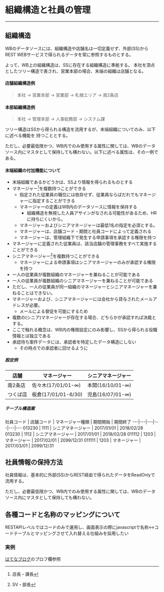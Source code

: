 # 組織構造と社員の管理
***
## 組織構造
WBのデータソースには、組織構造や店舗名は一切定義せず、外部(SS)からREST WEBサービスで得られるデータを常に参照するものとする。

よって、WB上の組織構造は、SSに存在する組織構造に準拠する。
本社を頂点としたツリー構造で表され、営業本部の場合、末端の組織は店舗となる。

#### 店舗組織構造例
> 本社 -> 営業本部 -> 営業部 -> 札幌エリア -> 南2条店

#### 本部組織構造例
> 本社 -> 管理本部 -> 人事総務部 -> システム課

ツリー構造はSSから得られる構造を流用するが、末端組織についてのみ、以下に述べる機能を
持つこととする。

ただし、必要最低限かつ、WB内でのみ使用する属性に関しては、WBのデータソース内にマスタとして保持しても構わない。以下に述べる属性は、その一例である。

#### 末端組織の付加機能について
* 末端組織であるかどうかは、SSより情報を得られるものとする
* マネージャー[^1]を複数持つことができる
  * 指定された従業員の職位には依存せず、従業員ならばだれでもマネージャーに指定することができる
  * マネージャーの定義はWB内のデータソースに情報を保持する
    * 組織構造を無視した人員アサインがなされる可能性があるため、HRに持ちにくいから。
  * マネージャーおよびシニアマネージャーは最低1名の指定を必須とする。
  * マネージャーは、店舗コード・期間と社員コードによって定義される
  * マネージャーは、管理組織下で発生する申請事項を承認する権限を持つ
* マネージャーに定義された従業員は、該当店舗の管理事務をすべて実施することができる
* シニアマネージャー[^2]を複数持つことができる
  * マネージャーによる申請事項はシニアマネージャーのみが承認する権限を持つ
* 一人の従業員が複数組織のマネージャーを兼ねることが可能である
* 一人の従業員が複数組織のシニアマネージャーを兼ねることが可能である
* ただし、一人の従業員が同一組織のマネージャーとシニアマネージャーを兼ねることはできない。
* マネージャーおよび、シニアマネージャーには会社から貸与されたメールアドレスが必要。
  * メールによる督促を可能にするため
* 複数の(シニア)マネージャーが存在する場合、どちらかが承認すれば決裁とする。
* ここで触れる概念は、WB内の権限設定にのみ影響し、SSから得られる役職情報とは独立である
* 承認待ち案件データには、承認者を特定したデータ構造にしない
  * その時点での承認者に回せるように

[^1]: 店長・課長
[^2]: SV・部長
##### 設定例

店舗    | マネージャー        | シニアマネージャー
---|---|---
南2条店  | 佐々木(17/01/01-∞)  |  本間(16/10/01-∞)
つくば店  |  板倉(17/01/01-6/30)  |  児島(16/07/01-∞)

##### テーブル構造案

社員コード | 店舗コード | マネージャー種類 | 期間開始 | 期間終了
---|---|---|---|---|---
013230 | 1111 | シニアマネージャー | 2017/01/01 | 2018/02/28
013230 | 1112 | シニアマネージャー | 2017/01/01 | 2018/02/28
011112 | 1203 | マネージャー | 2017/02/01 | 2099/12/31
011111 | 1203 | マネージャー | 2017/03/01 | 2099/12/31

## 社員情報の保持方法

社員情報は、基本的に外部(SS)からREST経由で得られたデータをReadOnlyで流用する。

ただし、必要最低限かつ、WB内でのみ使用する属性に関しては、WBのデータソース内にマスタとして保持しても構わない。

## 各種コードと名称のマッピングについて

RESTAPIレベルではコードのみで運用し、画面表示の際にjavascriptで名称↔コードテーブルとマッピングさせて入れ替える仕組みを採用したい

### 実例
[はてなブログ](http://delete-all.hatenablog.com/)のプロフ欄参照
